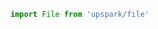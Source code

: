 <!--TITLE:File-->
<!--ABOUT:Upspark's File API module.-->

```javascript
import File from 'upspark/file'
```